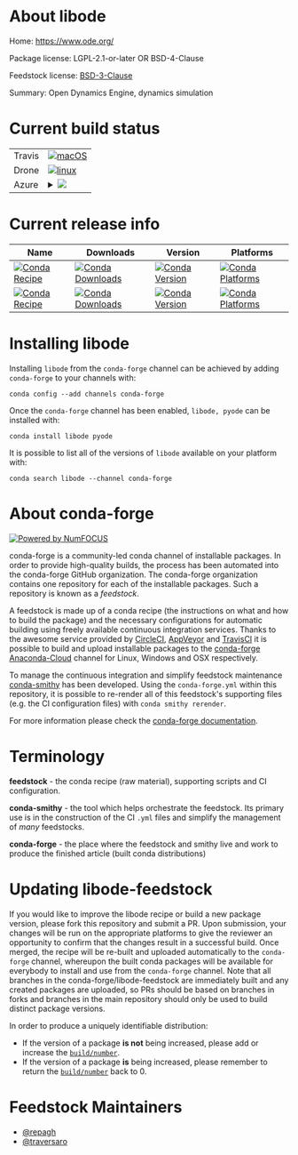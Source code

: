 About libode
============

Home: https://www.ode.org/

Package license: LGPL-2.1-or-later OR BSD-4-Clause

Feedstock license: [BSD-3-Clause](https://github.com/conda-forge/libode-feedstock/blob/master/LICENSE.txt)

Summary: Open Dynamics Engine, dynamics simulation

Current build status
====================


<table><tr>
    <td>Travis</td>
    <td>
      <a href="https://travis-ci.com/conda-forge/libode-feedstock">
        <img alt="macOS" src="https://img.shields.io/travis/com/conda-forge/libode-feedstock/master.svg?label=macOS">
      </a>
    </td>
  </tr><tr>
    <td>Drone</td>
    <td>
      <a href="https://cloud.drone.io/conda-forge/libode-feedstock">
        <img alt="linux" src="https://img.shields.io/drone/build/conda-forge/libode-feedstock/master.svg?label=Linux">
      </a>
    </td>
  </tr>
    
  <tr>
    <td>Azure</td>
    <td>
      <details>
        <summary>
          <a href="https://dev.azure.com/conda-forge/feedstock-builds/_build/latest?definitionId=8904&branchName=master">
            <img src="https://dev.azure.com/conda-forge/feedstock-builds/_apis/build/status/libode-feedstock?branchName=master">
          </a>
        </summary>
        <table>
          <thead><tr><th>Variant</th><th>Status</th></tr></thead>
          <tbody><tr>
              <td>linux_64</td>
              <td>
                <a href="https://dev.azure.com/conda-forge/feedstock-builds/_build/latest?definitionId=8904&branchName=master">
                  <img src="https://dev.azure.com/conda-forge/feedstock-builds/_apis/build/status/libode-feedstock?branchName=master&jobName=linux&configuration=linux_64_" alt="variant">
                </a>
              </td>
            </tr><tr>
              <td>linux_aarch64</td>
              <td>
                <a href="https://dev.azure.com/conda-forge/feedstock-builds/_build/latest?definitionId=8904&branchName=master">
                  <img src="https://dev.azure.com/conda-forge/feedstock-builds/_apis/build/status/libode-feedstock?branchName=master&jobName=linux&configuration=linux_aarch64_" alt="variant">
                </a>
              </td>
            </tr><tr>
              <td>linux_ppc64le</td>
              <td>
                <a href="https://dev.azure.com/conda-forge/feedstock-builds/_build/latest?definitionId=8904&branchName=master">
                  <img src="https://dev.azure.com/conda-forge/feedstock-builds/_apis/build/status/libode-feedstock?branchName=master&jobName=linux&configuration=linux_ppc64le_" alt="variant">
                </a>
              </td>
            </tr><tr>
              <td>osx_64</td>
              <td>
                <a href="https://dev.azure.com/conda-forge/feedstock-builds/_build/latest?definitionId=8904&branchName=master">
                  <img src="https://dev.azure.com/conda-forge/feedstock-builds/_apis/build/status/libode-feedstock?branchName=master&jobName=osx&configuration=osx_64_" alt="variant">
                </a>
              </td>
            </tr><tr>
              <td>osx_arm64</td>
              <td>
                <a href="https://dev.azure.com/conda-forge/feedstock-builds/_build/latest?definitionId=8904&branchName=master">
                  <img src="https://dev.azure.com/conda-forge/feedstock-builds/_apis/build/status/libode-feedstock?branchName=master&jobName=osx&configuration=osx_arm64_" alt="variant">
                </a>
              </td>
            </tr><tr>
              <td>win_64</td>
              <td>
                <a href="https://dev.azure.com/conda-forge/feedstock-builds/_build/latest?definitionId=8904&branchName=master">
                  <img src="https://dev.azure.com/conda-forge/feedstock-builds/_apis/build/status/libode-feedstock?branchName=master&jobName=win&configuration=win_64_" alt="variant">
                </a>
              </td>
            </tr>
          </tbody>
        </table>
      </details>
    </td>
  </tr>
</table>

Current release info
====================

| Name | Downloads | Version | Platforms |
| --- | --- | --- | --- |
| [![Conda Recipe](https://img.shields.io/badge/recipe-libode-green.svg)](https://anaconda.org/conda-forge/libode) | [![Conda Downloads](https://img.shields.io/conda/dn/conda-forge/libode.svg)](https://anaconda.org/conda-forge/libode) | [![Conda Version](https://img.shields.io/conda/vn/conda-forge/libode.svg)](https://anaconda.org/conda-forge/libode) | [![Conda Platforms](https://img.shields.io/conda/pn/conda-forge/libode.svg)](https://anaconda.org/conda-forge/libode) |
| [![Conda Recipe](https://img.shields.io/badge/recipe-pyode-green.svg)](https://anaconda.org/conda-forge/pyode) | [![Conda Downloads](https://img.shields.io/conda/dn/conda-forge/pyode.svg)](https://anaconda.org/conda-forge/pyode) | [![Conda Version](https://img.shields.io/conda/vn/conda-forge/pyode.svg)](https://anaconda.org/conda-forge/pyode) | [![Conda Platforms](https://img.shields.io/conda/pn/conda-forge/pyode.svg)](https://anaconda.org/conda-forge/pyode) |

Installing libode
=================

Installing `libode` from the `conda-forge` channel can be achieved by adding `conda-forge` to your channels with:

```
conda config --add channels conda-forge
```

Once the `conda-forge` channel has been enabled, `libode, pyode` can be installed with:

```
conda install libode pyode
```

It is possible to list all of the versions of `libode` available on your platform with:

```
conda search libode --channel conda-forge
```


About conda-forge
=================

[![Powered by NumFOCUS](https://img.shields.io/badge/powered%20by-NumFOCUS-orange.svg?style=flat&colorA=E1523D&colorB=007D8A)](http://numfocus.org)

conda-forge is a community-led conda channel of installable packages.
In order to provide high-quality builds, the process has been automated into the
conda-forge GitHub organization. The conda-forge organization contains one repository
for each of the installable packages. Such a repository is known as a *feedstock*.

A feedstock is made up of a conda recipe (the instructions on what and how to build
the package) and the necessary configurations for automatic building using freely
available continuous integration services. Thanks to the awesome service provided by
[CircleCI](https://circleci.com/), [AppVeyor](https://www.appveyor.com/)
and [TravisCI](https://travis-ci.com/) it is possible to build and upload installable
packages to the [conda-forge](https://anaconda.org/conda-forge)
[Anaconda-Cloud](https://anaconda.org/) channel for Linux, Windows and OSX respectively.

To manage the continuous integration and simplify feedstock maintenance
[conda-smithy](https://github.com/conda-forge/conda-smithy) has been developed.
Using the ``conda-forge.yml`` within this repository, it is possible to re-render all of
this feedstock's supporting files (e.g. the CI configuration files) with ``conda smithy rerender``.

For more information please check the [conda-forge documentation](https://conda-forge.org/docs/).

Terminology
===========

**feedstock** - the conda recipe (raw material), supporting scripts and CI configuration.

**conda-smithy** - the tool which helps orchestrate the feedstock.
                   Its primary use is in the construction of the CI ``.yml`` files
                   and simplify the management of *many* feedstocks.

**conda-forge** - the place where the feedstock and smithy live and work to
                  produce the finished article (built conda distributions)


Updating libode-feedstock
=========================

If you would like to improve the libode recipe or build a new
package version, please fork this repository and submit a PR. Upon submission,
your changes will be run on the appropriate platforms to give the reviewer an
opportunity to confirm that the changes result in a successful build. Once
merged, the recipe will be re-built and uploaded automatically to the
`conda-forge` channel, whereupon the built conda packages will be available for
everybody to install and use from the `conda-forge` channel.
Note that all branches in the conda-forge/libode-feedstock are
immediately built and any created packages are uploaded, so PRs should be based
on branches in forks and branches in the main repository should only be used to
build distinct package versions.

In order to produce a uniquely identifiable distribution:
 * If the version of a package **is not** being increased, please add or increase
   the [``build/number``](https://docs.conda.io/projects/conda-build/en/latest/resources/define-metadata.html#build-number-and-string).
 * If the version of a package **is** being increased, please remember to return
   the [``build/number``](https://docs.conda.io/projects/conda-build/en/latest/resources/define-metadata.html#build-number-and-string)
   back to 0.

Feedstock Maintainers
=====================

* [@repagh](https://github.com/repagh/)
* [@traversaro](https://github.com/traversaro/)

